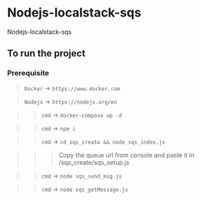 # Nodejs-localstack-sqs
Nodejs-localstack-sqs

## To run the project

### Prerequisite
> `Docker` -> `https://www.docker.com`

> `Nodejs` -> `https://nodejs.org/en`

>>`cmd` -> `docker-compose up -d`

>>`cmd` -> `npm i`

>> `cmd` -> `cd sqs_create && node sqs_index.js`

>>> Copy the queue url from console and paste it in /sqs_create/sqs_setup.js

>>`cmd` ->  `node sqs_send_msg.js`

>>`cmd` ->  `node sqs_getMessage.js`

